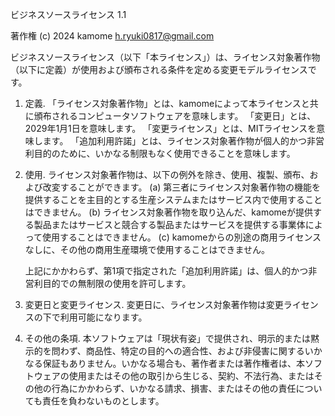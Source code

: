 ビジネスソースライセンス 1.1

著作権 (c) 2024 kamome <h.ryuki0817@gmail.com>

ビジネスソースライセンス（以下「本ライセンス」）は、ライセンス対象著作物（以下に定義）が使用および頒布される条件を定める変更モデルライセンスです。

1. 定義.
   「ライセンス対象著作物」とは、kamomeによって本ライセンスと共に頒布されるコンピュータソフトウェアを意味します。
   「変更日」とは、2029年1月1日を意味します。
   「変更ライセンス」とは、MITライセンスを意味します。
   「追加利用許諾」とは、ライセンス対象著作物が個人的かつ非営利目的のために、いかなる制限もなく使用できることを意味します。

2. 使用.
   ライセンス対象著作物は、以下の例外を除き、使用、複製、頒布、および改変することができます。
   (a) 第三者にライセンス対象著作物の機能を提供することを主目的とする生産システムまたはサービス内で使用することはできません。
   (b) ライセンス対象著作物を取り込んだ、kamomeが提供する製品またはサービスと競合する製品またはサービスを提供する事業体によって使用することはできません。
   (c) kamomeからの別途の商用ライセンスなしに、その他の商用生産環境で使用することはできません。

   上記にかかわらず、第1項で指定された「追加利用許諾」は、個人的かつ非営利目的での無制限の使用を許可します。

3. 変更日と変更ライセンス.
   変更日に、ライセンス対象著作物は変更ライセンスの下で利用可能になります。

4. その他の条項.
   本ソフトウェアは「現状有姿」で提供され、明示的または黙示的を問わず、商品性、特定の目的への適合性、および非侵害に関するいかなる保証もありません。いかなる場合も、著作者または著作権者は、本ソフトウェアの使用またはその他の取引から生じる、契約、不法行為、またはその他の行為にかかわらず、いかなる請求、損害、またはその他の責任についても責任を負わないものとします。
